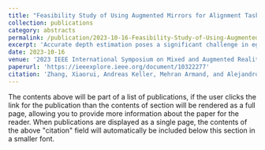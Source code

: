 ```yaml
---
title: "Feasibility Study of Using Augmented Mirrors for Alignment Task during Orthopaedic Procedures in Mixed Reality"
collection: publications
category: abstracts
permalink: /publication/2023-10-16-Feasibility-Study-of-Using-Augmented-Mirrors-for-Alignment-Task-during-Orthopaedic-Procedures-in-Mixed-Reality
excerpt: 'Accurate depth estimation poses a significant challenge in egocentric Augmented Reality (AR), particularly for precision-dependent tasks in the medical field, such as needle or tool insertions during percutaneous procedures. Augmented Mirrors (AMs) provide a unique solution to this problem by offering additional non-egocentric view-points that enhance spatial understanding of an AR scene. Despite the perceptual advantages of using AMs, their practical utility has yet to be thoroughly tested. In this work, we present results from a pilot study involving five participants tasked with simulating epidural injection procedures in an AR environment, both with and without the aid of an AM.'
date: 2023-10-16
venue: '2023 IEEE International Symposium on Mixed and Augmented Reality Adjunct (ISMAR-Adjunct)'
paperurl: 'https://ieeexplore.ieee.org/document/10322277'
citation: 'Zhang, Xiaorui, Andreas Keller, Mehran Armand, and Alejandro Martin Gomez. (2023). &quot;Feasibility Study of Using Augmented Mirrors for Alignment Task during Orthopaedic Procedures in Mixed Reality.&quot; <i>In 2023 IEEE International Symposium on Mixed and Augmented Reality Adjunct (ISMAR-Adjunct)</i>. pp. 650-651.'
---
```


The contents above will be part of a list of publications, if the user clicks the link for the publication than the contents of section will be rendered as a full page, allowing you to provide more information about the paper for the reader. When publications are displayed as a single page, the contents of the above "citation" field will automatically be included below this section in a smaller font.
